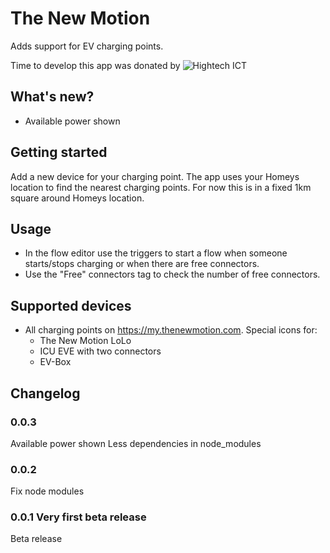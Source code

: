 # The New Motion
Adds support for EV charging points.

Time to develop this app was donated by
![Hightech ICT](http://www.hightechict.nl/wp-content/uploads/2013/04/logo-HT-ICT.png)

## What's new?
* Available power shown

## Getting started
Add a new device for your charging point. The app uses your Homeys location to find the nearest charging points. For now this is in a fixed 1km square around Homeys location.

## Usage
* In the flow editor use the triggers to start a flow when someone starts/stops charging or when there are free connectors.
* Use the "Free" connectors tag to check the number of free connectors.

## Supported devices
* All charging points on https://my.thenewmotion.com. Special icons for:
    * The New Motion LoLo
    * ICU EVE with two connectors
    * EV-Box

## Changelog

### 0.0.3
Available power shown
Less dependencies in node_modules

### 0.0.2
Fix node modules

### 0.0.1 Very first beta release
Beta release